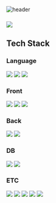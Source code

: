 ![header](https://capsule-render.vercel.app/api?type=waving&color=auto&height=300&section=header&text=Hello,I'm%20Aierse&fontSize=90)

### <a href="https://accessible-supernova-c7a.notion.site/7146b8d22aee45488825a58f3e2dbe6d"><img src="https://img.shields.io/badge/Portfolio-000000?logo=Notion&logoColor=white"/></a>

## Tech Stack

### Language

<img src="https://img.shields.io/badge/JavaScript-F7DF1E?logo=JavaScript&logoColor=white"/>
<img src="https://img.shields.io/badge/TypeScript-skyblue?logo=typescript&logoColor=white"/>
<img src="https://img.shields.io/badge/python-3776AB?logo=python&logoColor=white"/>

### Front

<img src="https://img.shields.io/badge/HTML-E34F26?logo=HTML5&logoColor=white"/>
<img src="https://img.shields.io/badge/CSS-1572B6?logo=CSS3&logoColor=white"/>
<img src="https://img.shields.io/badge/ReactJS-61DAFB?logo=React&logoColor=white"/>

### Back

<img src="https://img.shields.io/badge/NestJS-E0234E?logo=NestJS&logoColor=white"/>
<img src="https://img.shields.io/badge/Laravel-FF2D20?logo=Laravel&logoColor=white"/>

### DB

<img src="https://img.shields.io/badge/MySQL-4479A1?logo=MySQL&logoColor=white"/>
<img src="https://img.shields.io/badge/Oracle DB-F80000?logo=Oracle&logoColor=white"/>

### ETC

<img src="https://img.shields.io/badge/Github-181717?logo=Github&logoColor=white"/>
<img src="https://img.shields.io/badge/Notion-000000?logo=Notion&logoColor=white"/>
<img src="https://img.shields.io/badge/Slack-4A154B?logo=Slack&logoColor=white"/>
<img src="https://img.shields.io/badge/Jira-0052CC?logo=Jira&logoColor=white"/>
<img src="https://img.shields.io/badge/Amazon EC2-FF9900?logo=Amazon EC2&logoColor=white"/>
